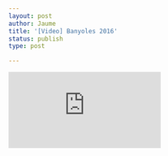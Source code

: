 ```yaml
---
layout: post
author: Jaume
title: '[Video] Banyoles 2016'
status: publish
type: post

---
```

<iframe src="http://player.vimeo.com/video/178496277?title=0&amp;byline=0&amp;color=679AF1&amp;portrait=0" frameborder="0"></iframe>
